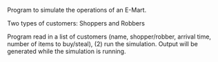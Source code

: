 Program to simulate the operations of an E-Mart.

Two types of customers: Shoppers and Robbers

Program read in a list of customers (name, shopper/robber, arrival time, number of items to buy/steal), (2) run the simulation.  Output will be generated while the simulation is running.
